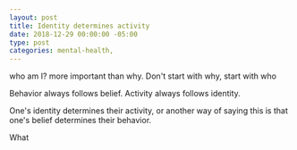```yaml
---
layout: post
title: Identity determines activity
date: 2018-12-29 00:00:00 -05:00
type: post
categories: mental-health,
---
```







who am I?
more important than why.
Don't start with why, start with who

Behavior always follows belief.
Activity always follows identity.

One's identity determines their activity, or another way of saying this is that one's belief determines their behavior.


What 
